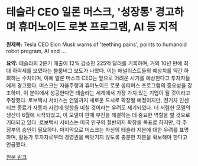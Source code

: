 # 테슬라 CEO 일론 머스크, '성장통' 경고하며 휴머노이드 로봇 프로그램, AI 등 지적

**원제목:** Tesla CEO Elon Musk warns of 'teething pains', points to humanoid robot program, AI and ...

**요약:** 테슬라의 2분기 매출이 12% 감소한 225억 달러를 기록하며, 거의 10년 만에 최대 하락세를 보였다는 블룸버그 보도가 나왔다. 이는 애널리스트들의 예상치를 약간 하회하는 수치이며, 이에 엘론 머스크 CEO는 앞으로 어려운 시기를 예상한다고 투자자들에게 경고했다.  머스크는 자율주행과 휴머노이드 로봇 옵티머스 프로그램의 중요성을 강조하며, 이 분야에서 성공한다면 테슬라는 세계에서 가장 가치 있는 기업이 될 것이라고 주장했다.  로보택시 서비스는 연말까지 새로운 도시로 확장될 예정이지만, 전기차 인센티브 종료가 자동차 사업에 영향을 미칠 것이라는 우려도 제기되었다.  더 저렴한 모델의 생산이 6월에 시작되었고, 이 모델이 판매 부진을 해결하는 데 중요한 역할을 할 것으로 기대되고 있다.  로보택시 서비스는 미국 인구의 절반까지 확장을 목표로 하지만, 각 주 정부의 승인이 필요하다.  마지막으로 머스크는 자신의 테슬라 지분에 대한 우려를 표명하며,  활동가 투자자로부터 경영권을 빼앗기지 않도록 충분한 지분을 확보해야 한다고 언급했다.

[원문 링크](https://www.livemint.com/companies/news/tesla-ceo-elon-musk-warns-of-teething-pains-points-to-humanoid-robot-program-ai-and-chip-design-for-future-growth-11753320406856.html)
